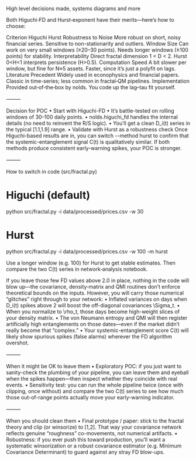 High level decisions made, systems diagrams and more

Both Higuchi‐FD and Hurst‐exponent have their merits—here’s how to choose:

Criterion	Higuchi	Hurst
Robustness to Noise	More robust on short, noisy financial series.	Sensitive to non-stationarity and outliers.
Window Size	Can work on very small windows (≥20–30 points).	Needs longer windows (≥100 points) for stability.
Interpretability	Direct fractal dimension 1 < D < 2.	Hurst 0<H<1 interprets persistence (H>0.5).
Computation Speed	A bit slower per window, but fine for N≈5 assets.	Faster, since it’s just a polyfit on lags.
Literature Precedent	Widely used in econophysics and financial papers.	Classic in time-series; less common in fractal‐QM pipelines.
Implementation	Provided out‐of‐the‐box by nolds.	You code up the lag–tau fit yourself.


⸻

Decision for POC
	•	Start with Higuchi-FD
• It’s battle-tested on rolling windows of 30–100 daily points.
• nolds.higuchi_fd handles the internal details (no need to reinvent the R/S logic).
• You’ll get a clean D_i(t) series in the typical [1.1,1.9] range.
	•	Validate with Hurst as a robustness check
Once Higuchi-based results are in, you can switch --method hurst to confirm that the systemic-entanglement signal C(t) is qualitatively similar. If both methods produce consistent early-warning spikes, your POC is stronger.

⸻

How to switch in code (src/fractal.py)

# Higuchi (default)
python src/fractal.py -i data/processed/prices.csv -w 30

# Hurst
python src/fractal.py -i data/processed/prices.csv -w 100 -m hurst

Use a longer window (e.g. 100) for Hurst to get stable estimates. Then compare the two C(t) series in network‐analysis notebook.


If you leave those few FD values above 2.0 in place, nothing in the code will blow up—the covariance, density‐matrix and QMI routines don’t enforce theoretical bounds on the inputs. However, you will carry those numerical “glitches” right through to your network:
	•	Inflated variances on days when D_i(t) spikes above 2 will boost the off-diagonal covariances \Sigma_t.
	•	When you normalize to \rho_t, those days become high-weight slices of your density matrix.
	•	The von Neumann entropy and QMI will then register artificially high entanglements on those dates—even if the market didn’t really become that “complex.”
	•	Your systemic-entanglement score C(t) will likely show spurious spikes (false alarms) wherever the FD algorithm overshot.

⸻

When it might be OK to leave them
	•	Exploratory POC: if you just want to sanity-check the plumbing of your pipeline, you can leave them and eyeball when the spikes happen—then inspect whether they coincide with real events.
	•	Sensitivity test: you can run the whole pipeline twice (once with clipping, once without) and compare the two C(t) series to see how much those out-of-range points actually move your early-warning indicator.

⸻

When you should clean them
	•	Final prototype / paper: stick to the fractal theory and clip (or winsorize) to [1,2]. That way your covariance network reflects genuine “roughness” co-movements, not numerical artifacts.
	•	Robustness: if you ever push this toward production, you’ll want a systematic winsorization or a robust covariance estimator (e.g. Minimum Covariance Determinant) to guard against any stray FD blow-ups.